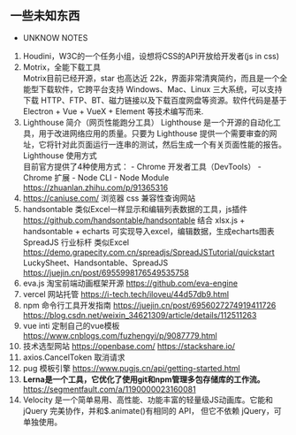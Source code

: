 
## 一些未知东西

* UNKNOW NOTES
1. Houdini，W3C的一个任务小组，设想将CSS的API开放给开发者(js in css)
2. Motrix，全能下载工具   
  Motrix目前已经开源，star 也高达近 22k，界面非常清爽简约，而且是一个全能型下载软件，它跨平台支持 Windows、Mac、Linux 三大系统，可以支持下载 HTTP、FTP、BT、磁力链接以及下载百度网盘等资源。软件代码是基于 Electron + Vue + VueX + Element 等技术编写而来.   
3. Lighthouse 简介（网页性能跑分工具）
  Lighthouse 是一个开源的自动化工具，用于改进网络应用的质量。只要为 Lighthouse 提供一个需要审查的网址，它将针对此页面运行一连串的测试，然后生成一个有关页面性能的报告。   
  Lighthouse 使用方式   
  目前官方提供了4种使用方式： - Chrome 开发者工具（DevTools） - Chrome 扩展 - Node CLI - Node Module   
  https://zhuanlan.zhihu.com/p/91365316
4. https://caniuse.com/
   浏览器 css 兼容性查询网站
5. handsontable 类似Excel一样显示和编辑列表数据的工具，js插件
   https://github.com/handsontable/handsontable
   结合 xlsx.js + handsontable + echarts 可实现导入excel，编辑数据，生成echarts图表
   SpreadJS 行业标杆 类似Excel https://demo.grapecity.com.cn/spreadjs/SpreadJSTutorial/quickstart
   LuckySheet、Handsontable、SpreadJS https://juejin.cn/post/6955998176549535758
6. eva.js 淘宝前端动画框架开源
   https://github.com/eva-engine
7. vercel 网站托管
   https://i-tech.tech/iloveu/44d57db9.html
8. npm 命令行工具开发指南
   https://juejin.cn/post/6956027274919411726
   https://blog.csdn.net/weixin_34621309/article/details/112511263
9. vue inti 定制自己的vue模板
   https://www.cnblogs.com/fuzhengyi/p/9087779.html
10. 技术选型网站 https://openbase.com/ https://stackshare.io/
11. axios.CancelToken 取消请求
12. pug 模板引擎 https://www.pugjs.cn/api/getting-started.html
13. **Lerna是一个工具，它优化了使用git和npm管理多包存储库的工作流。**
   https://segmentfault.com/a/1190000023160081
14. Velocity 是一个简单易用、高性能、功能丰富的轻量级JS动画库。它能和 jQuery 完美协作，并和$.animate()有相同的 API， 但它不依赖 jQuery，可单独使用。 



